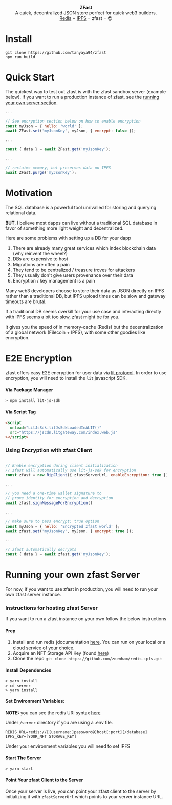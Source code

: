 <p align="center">
  <b>
    ZFast
  </b>
  <br/>
  A quick, decentralized JSON store perfect for quick web3 builders. <br/> <a href="https;">Redis</a> + <a href="https://ipfs.io/" target="_blank">IPFS</a> = zfast = 😍
</p>

# Install

```
git clone https://github.com/tanyaya94/zfast
npm run build
```

# Quick Start

The quickest way to test out zfast is with the zfast sandbox server (example below). If you want to run a production instance of zfast, see the [running your own server section](https://github.com/zdenham/redis-ipfs#running-your-own-ZFast-server).

```javascript
...

// See encryption section below on how to enable encryption
const myJson = { hello: 'world' };
await ZFast.set('myJsonKey', myJson, { encrypt: false });

...

const { data } = await ZFast.get('myJsonKey');

...

// reclaims memory, but preserves data on IPFS
await ZFast.purge('myJsonKey');

```

# Motivation

The SQL database is a powerful tool unrivalled for storing and querying relational data.

**BUT**, I believe most dapps can live without a traditional SQL database in favor of something more light weight and decentralized.

Here are some problems with setting up a DB for your dapp

1. There are already many great services which index blockchain data (why reinvent the wheel?)
2. DBs are expensive to host
3. Migrations are often a pain
4. They tend to be centralized / treasure troves for attackers
5. They usually don't give users provenance over their data
6. Encryption / key management is a pain

Many web3 developers choose to store their data as JSON directly on IPFS rather than a traditional DB, but IPFS upload times can be slow and gateway timeouts are brutal.

If a traditional DB seems overkill for your use case and interacting directly with IPFS seems a bit too slow, zfast might be for you.

It gives you the speed of in memory-cache (Redis) but the decentralization of a global network (Filecoin + IPFS), with some other goodies like encryption.

# E2E Encryption

zfast offers easy E2E encryption for user data via [lit protocol](https://litprotocol.com). In order to use encryption, you will need to install the `lit` javascript SDK.

#### Via Package Manager

```ssh
> npm install lit-js-sdk
```

#### Via Script Tag

```html
<script
  onload="LitJsSdk.litJsSdkLoadedInALIT()"
  src="https://jscdn.litgateway.com/index.web.js"
></script>
```

### Using Encryption with zfast Client

```javascript

// Enable encryption during client initialization
// zfast will automatically use lit-js-sdk for encryption
const zfast = new RipClient({ zfastServerUrl, enableEncryption: true });

...

// you need a one-time wallet signature to
// prove identity for encryption and decryption
await zfast.signMessageForEncryption()

...

// make sure to pass encrypt: true option
const myJson = { hello: 'Encrypted zfast world' };
await zfast.set('myJsonKey', myJson, { encrypt: true });

...

// zfast automatically decrypts
const { data } = await zfast.get('myJsonKey');
```

# Running your own zfast Server

For now, if you want to use zfast in production, you will need to run your own zfast server instance.

### Instructions for hosting zfast Server

If you want to run a zfast instance on your own follow the below instructions

#### Prep

1. Install and run redis (documentation [here](https://redis.io/docs/getting-started). You can run on your local or a cloud service of your choice.
2. Acquire an NFT Storage API Key (found [here](https://nft.storage/manage))
3. Clone the repo `git clone https://github.com/zdenham/redis-ipfs.git`

#### Install Dependencies

```ssh
> yarn install
> cd server
> yarn install
```

#### Set Environment Variables:

**NOTE:** you can see the redis URI syntax [here](https://github.com/lettuce-io/lettuce-core/wiki/Redis-URI-and-connection-details)

Under `/server` directory if you are using a .env file.

```
REDIS_URL=redis://[[username:]password@]host[:port][/database]
IPFS_KEY=[YOUR_NFT STORAGE_KEY]
```

Under your environment variables you will need to set IPFS

#### Start The Server

```ssh
> yarn start
```

#### Point Your zfast Client to the Server

Once your server is live, you can point your zfast client to the server by initializing it with `zfastServerUrl` which points to your server instance URL.
